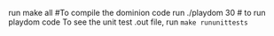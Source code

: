 run make all #To compile the dominion code
run ./playdom 30 # to run playdom code
To see the unit test .out file, run `make rununittests`
